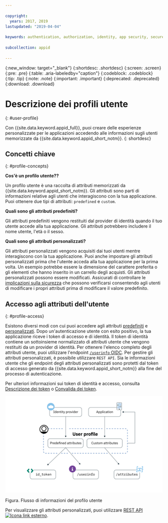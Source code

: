 ```yaml
---

copyright:
  years: 2017, 2019
lastupdated: "2019-04-04"

keywords: authentication, authorization, identity, app security, secure, user profiles, personalized apps, attributes, 

subcollection: appid

---
```


{:new_window: target="_blank"}
{:shortdesc: .shortdesc}
{:screen: .screen}
{:pre: .pre}
{:table: .aria-labeledby="caption"}
{:codeblock: .codeblock}
{:tip: .tip}
{:note: .note}
{:important: .important}
{:deprecated: .deprecated}
{:download: .download}

# Descrizione dei profili utente
{: #user-profile}

Con {{site.data.keyword.appid_full}}, puoi creare delle esperienze personalizzate per le applicazioni accedendo alle informazioni sugli utenti memorizzate da {{site.data.keyword.appid_short_notm}}.
{: shortdesc}

## Concetti chiave
{: #profile-concepts}

**Cos'è un profilo utente??**

Un profilo utente è una raccolta di attributi memorizzati da {{site.data.keyword.appid_short_notm}}. Gli attributi sono parti di informazioni relative agli utenti che interagiscono con la tua applicazione. Puoi ottenere due tipi di attributi: `predefined` e `custom`.



**Quali sono gli attributi predefiniti?**

Gli attributi predefiniti vengono restituiti dal provider di identità quando il tuo utente accede alla tua applicazione. Gli attributi potrebbero includere il nome utente, l'età o il sesso.



**Quali sono gli attributi personalizzati?**

Gli attributi personalizzati vengono acquisiti dai tuoi utenti mentre interagiscono con la tua applicazione. Puoi anche impostare gli attributi personalizzati prima che l'utente acceda alla tua applicazione per la prima volta. Un esempio potrebbe essere la dimensione del carattere preferita o gli elementi che hanno inserito in un carrello degli acquisti. Gli attributi personalizzati possono essere modificati. Assicurati di controllare le [implicazioni sulla sicurezza](/docs/services/appid?topic=appid-custom-attributes) che possono verificarsi consentendo agli utenti di modificare i propri attributi prima di modificare il valore predefinito.


## Accesso agli attributi dell'utente
{: #profile-access}

Esistono diversi modi con cui puoi accedere agli attributi [predefiniti](/docs/services/appid?topic=appid-predefined-attributes) e [personalizzati](/docs/services/appid?topic=appid-custom-attributes). Dopo un'autenticazione utente con esito positivo, la tua applicazione riceve i token di accesso e di identità. Il token di identità contiene un sottoinsieme normalizzato di attributi utente che vengono restituiti da un provider di identità. Per ottenere l'elenco completo degli attributi utente, puoi utilizzare l'endpoint [`/userinfo` OIDC](https://us-south.appid.cloud.ibm.com/swagger-ui/#/Authorization_Server_V4/userInfo). Per gestire gli attributi personalizzati, è possibile utilizzare `REST API`. Sia le informazioni utente che gli endpoint degli attributi personalizzati sono protetti dal token di accesso generato da {{site.data.keyword.appid_short_notm}} alla fine del processo di autenticazione.

Per ulteriori informazioni sui token di identità e accesso, consulta [Descrizione dei token](/docs/services/appid?topic=appid-tokens#tokens) o [Convalida dei token](/docs/services/appid?topic=appid-token-validation).

![{{site.data.keyword.appid_short_notm}} - Architettura profilo utente](images/user-profile1.png)

Figura. Flusso di informazioni del profilo utente

Per visualizzare gli attributi personalizzati, puoi utilizzare <a href="https://us-south.appid.cloud.ibm.com/swagger-ui/#/Attributes" target="_blank">REST API <img src="../../icons/launch-glyph.svg" alt="Icona link esterno"></a>.

